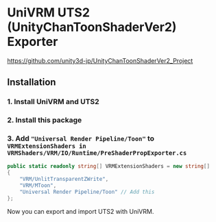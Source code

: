# UniVRM UTS2 (UnityChanToonShaderVer2) Exporter

https://github.com/unity3d-jp/UnityChanToonShaderVer2_Project

## Installation

### 1. Install UniVRM and UTS2


### 2. Install this package


### 3. Add `"Universal Render Pipeline/Toon"` to `VRMExtensionShaders in VRMShaders/VRM/IO/Runtime/PreShaderPropExporter.cs`

```cs
public static readonly string[] VRMExtensionShaders = new string[]
{
    "VRM/UnlitTransparentZWrite",
    "VRM/MToon",
    "Universal Render Pipeline/Toon" // Add this
};
```

Now you can export and import UTS2 with UniVRM.